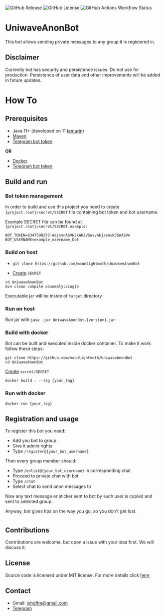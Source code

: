 ![GitHub Release](https://img.shields.io/github/v/release/moonlightmoth/UniwaveAnonBot?include_prereleases)
![GitHub License](https://img.shields.io/github/license/moonlightmoth/UniwaveAnonBot)
![GitHub Actions Workflow Status](https://img.shields.io/github/actions/workflow/status/moonlightmoth/UniwaveAnonBot/docker-image.yml)




# UniwaveAnonBot
This bot allows sending private messages to any group it is registered in.

## Disclaimer
Currently bot has security and persistence issues. Do not use for production.
Persistence of user data and other improvements will be added in future updates.


# How To


## Prerequisites

* Java 11+ (developed on 11 [temurin](https://adoptium.net/temurin/releases/?version=11))
* [Maven](https://maven.apache.org/)
* [Telegram bot token](https://core.telegram.org/bots)

<b>OR </b>

* [Docker](https://www.docker.com/)
* [Telegram bot token](https://core.telegram.org/bots)

## Build and run

### Bot token management

In order to build and use this project you need to create `{project.root}/secret/SECRET` file containing bot token and bot username.

Example SECRET file can be found at `{project.root}/secret/SECRET.example:`
```
BOT_TOKEN=8347598273:AajsvnASVNJkAKJVSasvnkjasnvKJSAASVn
BOT_USERNAME=example_username_bot
```


### Build on host

* `git clone https://github.com/moonlightmoth/UniwaveAnonBot`

* <a href="#bot-token-management">Create</a> `SECRET`

```
cd UniwaveAnonBot
mvn clean compile assembly:single
```




Executable jar will be inside of `target` directory

### Run on host

Run jar with `java -jar UniwaveAnonBot-{version}.jar`


### Build with docker

Bot can be built and executed inside docker container. To make it work follow these steps:
```
git clone https://github.com/moonlightmoth/UniwaveAnonBot
cd UniwaveAnonBot
```

<a href="#bot-token-management">Create</a> `secret/SECRET`

```
docker build . --tag {your_tag}
```

### Run with docker

```
docker run {your_tag}
```

## Registration and usage

To register this bot you need:
* Add you bot to group
* Give it admin rights
* Type `/register@{your_bot_username}`

Then every group member should:
* Type `/enlist@{your_bot_username}` in corresponding chat
* Proceed to private chat with bot
* Type `/chat`
* Select chat to send anon messages to

Now any text message or sticker sent to bot by such user is copied and sent to selected group.

Anyway, bot gives tips on the way you go, so you don't get lost.

# 

## Contributions

Contributions are welcome, but open a issue with your idea first. We will discuss it.

## License
Source code is licensed under MIT license. For more details click [here](https://github.com/moonlightMoth/UniwaveAnonBot/blob/main/LICENSE)

## Contact
* Gmail: jyhgftm@gmail.com
* [Telegram](https://t.me/moonlightmoth)

